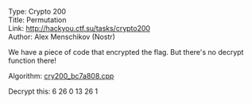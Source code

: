 Type: Crypto 200  
Title: Permutation  
Link: <http://hackyou.ctf.su/tasks/crypto200>  
Author: Alex Menschikov (Nostr)

We have a piece of code that encrypted the flag. But there's no decrypt function there!

Algorithm: [cry200_bc7a808.cpp](source/files/cry200_bc7a808.cpp)

Decrypt this: 6 26 0 13 26 1
